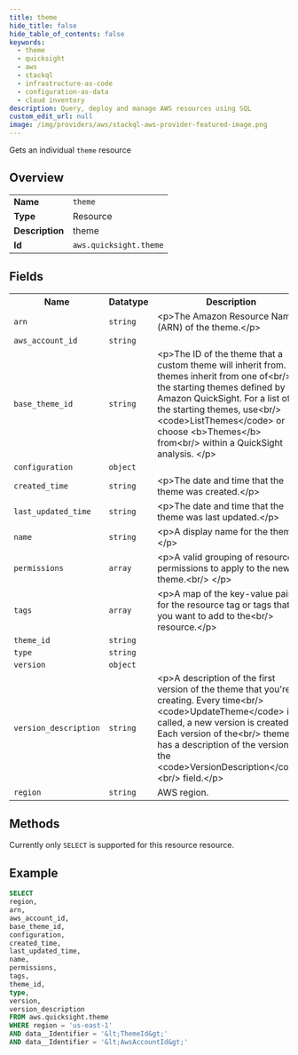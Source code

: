 ```yaml
---
title: theme
hide_title: false
hide_table_of_contents: false
keywords:
  - theme
  - quicksight
  - aws
  - stackql
  - infrastructure-as-code
  - configuration-as-data
  - cloud inventory
description: Query, deploy and manage AWS resources using SQL
custom_edit_url: null
image: /img/providers/aws/stackql-aws-provider-featured-image.png
---
```

Gets an individual <code>theme</code> resource

## Overview
<table><tbody>
<tr><td><b>Name</b></td><td><code>theme</code></td></tr>
<tr><td><b>Type</b></td><td>Resource</td></tr>
<tr><td><b>Description</b></td><td>theme</td></tr>
<tr><td><b>Id</b></td><td><code>aws.quicksight.theme</code></td></tr>
</tbody></table>

## Fields
<table><tbody>
<tr><th>Name</th><th>Datatype</th><th>Description</th></tr>
<tr><td><code>arn</code></td><td><code>string</code></td><td>&lt;p&gt;The Amazon Resource Name (ARN) of the theme.&lt;&#x2F;p&gt;</td></tr>
<tr><td><code>aws_account_id</code></td><td><code>string</code></td><td></td></tr>
<tr><td><code>base_theme_id</code></td><td><code>string</code></td><td>&lt;p&gt;The ID of the theme that a custom theme will inherit from. All themes inherit from one of&lt;br&#x2F;&gt;			the starting themes defined by Amazon QuickSight. For a list of the starting themes, use&lt;br&#x2F;&gt;				&lt;code&gt;ListThemes&lt;&#x2F;code&gt; or choose &lt;b&gt;Themes&lt;&#x2F;b&gt; from&lt;br&#x2F;&gt;			within a QuickSight analysis. &lt;&#x2F;p&gt;</td></tr>
<tr><td><code>configuration</code></td><td><code>object</code></td><td></td></tr>
<tr><td><code>created_time</code></td><td><code>string</code></td><td>&lt;p&gt;The date and time that the theme was created.&lt;&#x2F;p&gt;</td></tr>
<tr><td><code>last_updated_time</code></td><td><code>string</code></td><td>&lt;p&gt;The date and time that the theme was last updated.&lt;&#x2F;p&gt;</td></tr>
<tr><td><code>name</code></td><td><code>string</code></td><td>&lt;p&gt;A display name for the theme.&lt;&#x2F;p&gt;</td></tr>
<tr><td><code>permissions</code></td><td><code>array</code></td><td>&lt;p&gt;A valid grouping of resource permissions to apply to the new theme.&lt;br&#x2F;&gt;			&lt;&#x2F;p&gt;</td></tr>
<tr><td><code>tags</code></td><td><code>array</code></td><td>&lt;p&gt;A map of the key-value pairs for the resource tag or tags that you want to add to the&lt;br&#x2F;&gt;			resource.&lt;&#x2F;p&gt;</td></tr>
<tr><td><code>theme_id</code></td><td><code>string</code></td><td></td></tr>
<tr><td><code>type</code></td><td><code>string</code></td><td></td></tr>
<tr><td><code>version</code></td><td><code>object</code></td><td></td></tr>
<tr><td><code>version_description</code></td><td><code>string</code></td><td>&lt;p&gt;A description of the first version of the theme that you're creating. Every time&lt;br&#x2F;&gt;				&lt;code&gt;UpdateTheme&lt;&#x2F;code&gt; is called, a new version is created. Each version of the&lt;br&#x2F;&gt;			theme has a description of the version in the &lt;code&gt;VersionDescription&lt;&#x2F;code&gt;&lt;br&#x2F;&gt;			field.&lt;&#x2F;p&gt;</td></tr>
<tr><td><code>region</code></td><td><code>string</code></td><td>AWS region.</td></tr>

</tbody></table>

## Methods
Currently only <code>SELECT</code> is supported for this resource resource.

## Example
```sql
SELECT
region,
arn,
aws_account_id,
base_theme_id,
configuration,
created_time,
last_updated_time,
name,
permissions,
tags,
theme_id,
type,
version,
version_description
FROM aws.quicksight.theme
WHERE region = 'us-east-1'
AND data__Identifier = '&lt;ThemeId&gt;'
AND data__Identifier = '&lt;AwsAccountId&gt;'
```
